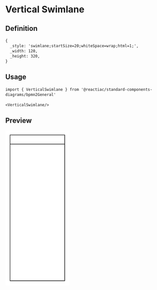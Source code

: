 # Vertical Swimlane

## Definition

```
{
  _style: 'swimlane;startSize=20;whiteSpace=wrap;html=1;',
  _width: 120,
  _height: 320,
}
```

## Usage

```
import { VerticalSwimlane } from '@reactiac/standard-components-diagrams/bpmn2General'

<VerticalSwimlane/>
```

## Preview

<img src="./vertical-swimlane.png" width="200"/>
